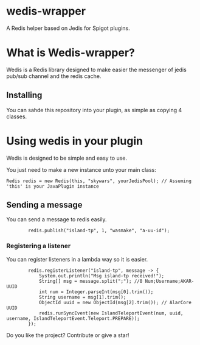 # wedis-wrapper

A Redis helper based on Jedis for Spigot plugins.

# What is Wedis-wrapper?

Wedis is a Redis library designed to make easier the messenger of jedis pub/sub channel and the redis cache.

## Installing

You can sahde this repository into your plugin, as simple as copying 4 classes.

# Using wedis in your plugin

Wedis is designed to be simple and easy to use.

You just need to make a new instance unto your main class:

`Redis redis = new Redis(this, "skywars", yourJedisPool); // Assuming 'this' is your JavaPlugin instance`

## Sending a message

You can send a message to redis easily.

            redis.publish("island-tp", 1, "wasmake", "a-uu-id");

### Registering a listener

You can register listeners in a lambda way so it is easier.

            redis.registerListener("island-tp", message -> {
                System.out.println("Msg island-tp received!");
                String[] msg = message.split(";"); //0 Num;Username;AKAR-UUID
                int num = Integer.parseInt(msg[0].trim());
                String username = msg[1].trim();
                ObjectId uuid = new ObjectId(msg[2].trim()); // AlarCore UUID
                redis.runSyncEvent(new IslandTeleportEvent(num, uuid, username, IslandTeleportEvent.Teleport.PREPARE));
            });
            
Do you like the project? Contribute or give a star!